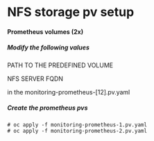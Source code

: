 # NFS storage pv setup

#### Prometheus volumes (2x)

##### Modify the following values

PATH TO THE PREDEFINED VOLUME

NFS SERVER FQDN

in the monitoring-prometheus-[12].pv.yaml

##### Create the prometheus pvs
    # oc apply -f monitoring-prometheus-1.pv.yaml
    # oc apply -f monitoring-prometheus-2.pv.yaml
